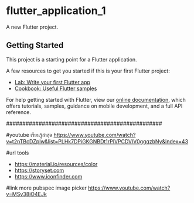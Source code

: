 # flutter_application_1

A new Flutter project.

## Getting Started

This project is a starting point for a Flutter application.

A few resources to get you started if this is your first Flutter project:

- [Lab: Write your first Flutter app](https://flutter.dev/docs/get-started/codelab)
- [Cookbook: Useful Flutter samples](https://flutter.dev/docs/cookbook)

For help getting started with Flutter, view our
[online documentation](https://flutter.dev/docs), which offers tutorials,
samples, guidance on mobile development, and a full API reference.

################################################

#youtube เรียนรู้ล่าสุด https://www.youtube.com/watch?v=t2nTBcDZpiw&list=PLHk7DPiGKGNBDt1rPlVPCDVlV0ggqzbNy&index=43

#url tools
- https://material.io/resources/color
- https://storyset.com
- https://www.iconfinder.com


#link more pubspec
image picker  https://www.youtube.com/watch?v=MSv38jO4EJk